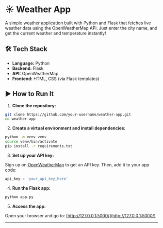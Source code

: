 # ☀️ Weather App

A simple weather application built with Python and Flask that fetches live weather data using the OpenWeatherMap API. Just enter the city name, and get the current weather and temperature instantly!

## 🛠️ Tech Stack

- **Language:** Python
- **Backend:** Flask
- **API:** OpenWeatherMap
- **Frontend:** HTML, CSS (via Flask templates)

## ▶️ How to Run It

1. **Clone the repository:**

```bash
git clone https://github.com/your-username/weather-app.git
cd weather-app
```

2. **Create a virtual environment and install dependencies:**

```bash
python -m venv venv
source venv/bin/activate
pip install -r requirements.txt
```

3. **Set up your API key:**

Sign up on [OpenWeatherMap](https://openweathermap.org/api) to get an API key. Then, add it to your app code:

```python
api_key = 'your_api_key_here'
```

4. **Run the Flask app:**

```bash
python app.py
```

5. **Access the app:**

Open your browser and go to: [http://127.0.0.1:5000/](http://127.0.0.1:5000/)

---


